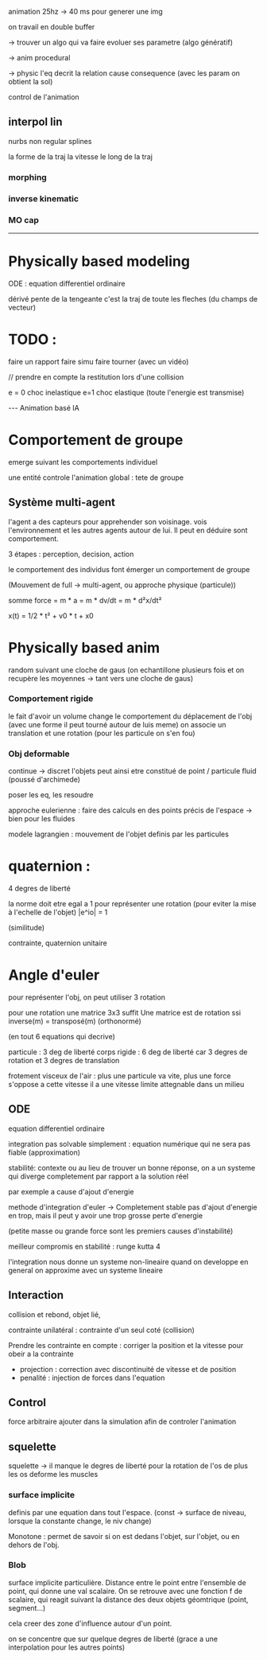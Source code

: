 




animation 25hz -> 40 ms pour generer une img


on travail en double buffer



->  trouver un algo qui va faire evoluer ses parametre (algo génératif)

-> anim procedural



-> physic
l'eq decrit la relation cause consequence (avec les param on obtient la sol)


control de l'animation


## interpol lin
nurbs non regular splines



la forme de la traj
la vitesse le long de la traj

### morphing


### inverse kinematic

### MO cap


---
# Physically based  modeling

ODE : equation differentiel ordinaire

dérivé pente de la tengeante
c'est la traj de toute les fleches (du champs de vecteur)


# TODO : 
faire un rapport
faire simu
faire tourner (avec un vidéo)



// prendre en compte la restitution lors d'une collision

e = 0 choc inelastique
e=1 choc elastique (toute l'energie est transmise)

















--- Animation basé IA
# Comportement de groupe
emerge suivant les comportements individuel

une entité controle l'animation global : tete de groupe 

## Système multi-agent
l'agent a des capteurs pour apprehender son voisinage.
vois l'environnement et les autres agents autour de lui.
Il peut en déduire sont comportement.

3 étapes : perception, decision, action

le comportement des individus font émerger un comportement de groupe


(Mouvement de full -> multi-agent, ou approche physique (particule))

somme force = m * a
= m * dv/dt
= m * d²x/dt²

x(t) = 1/2 * t² + v0 * t + x0




# Physically based anim

random suivant une cloche de gaus (on echantillone plusieurs fois et on recupère les moyennes -> tant vers une cloche de gaus)



### Comportement rigide
le fait d'avoir un volume change le comportement du déplacement de l'obj (avec une forme il peut tourné autour de luis meme)
on associe un translation et une rotation (pour les particule on s'en fou)

### Obj deformable
continue -> discret
l'objets peut ainsi etre constitué de point / particule
fluid (poussé d'archimede)

poser les eq, les resoudre


approche eulerienne : faire des calculs en des points précis de l'espace
-> bien pour les fluides

modele lagrangien : mouvement de l'objet definis par les particules 


# quaternion : 
4 degres de liberté

la norme doit etre egal a 1 pour représenter une rotation (pour eviter la mise à l'echelle de l'objet)
|e^io| = 1

(similitude)

contrainte, quaternion unitaire

# Angle d'euler
pour représenter l'obj, on peut utiliser 3 rotation


pour une rotation une matrice 3x3 suffit
Une matrice est de rotation ssi inverse(m) = transposé(m)
(orthonormé)

(en tout 6 equations qui decrive)  

particule : 3 deg de liberté
corps rigide : 6 deg de liberté car 3 degres de rotation et 3 degres de translation



frotement visceux de l'air : 
plus une particule va vite, plus une force s'oppose a cette vitesse
il a une vitesse limite attegnable dans un milieu

## ODE 
equation differentiel ordinaire

integration pas solvable simplement :
equation numérique qui ne sera pas fiable (approximation)

stabilité:
contexte ou au lieu de trouver un bonne réponse, on a un systeme qui diverge completement par rapport a la solution réel

par exemple a cause d'ajout d'energie


methode d'integration d'euler -> Completement stable
pas d'ajout d'energie en trop, mais il peut y avoir une trop grosse perte d'energie


(petite masse ou grande force sont les premiers causes d'instabilité)


meilleur compromis en stabilité : runge kutta 4


l'integration nous donne un systeme non-lineaire quand on developpe
en general on approxime avec un systeme lineaire


## Interaction
collision et rebond, objet lié,

contrainte unilatéral : contrainte d'un seul coté (collision)

Prendre les contrainte en compte : 
corriger la position et la vitesse pour obeir a la contrainte
- projection : correction avec discontinuité de vitesse et de position
- penalité : injection de forces dans l'equation

## Control
force arbitraire ajouter dans la simulation afin de controler l'animation


## squelette

squelette -> il manque le degres de liberté pour la rotation de l'os
de plus les os deforme les muscles


### surface implicite

definis par une equation dans tout l'espace.
(const -> surface de niveau, lorsque la constante change, le niv change)

Monotone : permet de savoir si on est dedans l'objet, sur l'objet, ou en dehors de l'obj.

### Blob
surface implicite particulière.
Distance entre le point entre l'ensemble de point, qui donne une val scalaire.
On se retrouve avec une fonction f de scalaire, qui reagit suivant la distance des deux objets géomtrique (point, segment...)

cela creer des zone d'influence autour d'un point.




on se concentre que sur quelque degres de liberté (grace a une interpolation pour les autres points)

